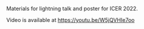Materials for lightning talk and poster for ICER 2022.

Video is available at https://youtu.be/W5jQVHIe7oo
